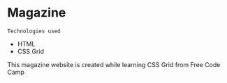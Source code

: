 # Magazine

`Technologies used`

- HTML
- CSS Grid

This magazine website is created while learning CSS Grid from Free Code Camp
